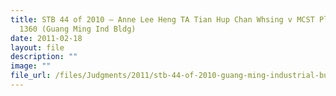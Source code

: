 ```yaml
---
title: STB 44 of 2010 – Anne Lee Heng TA Tian Hup Chan Whsing v MCST Plan No
  1360 (Guang Ming Ind Bldg)
date: 2011-02-18
layout: file
description: ""
image: ""
file_url: /files/Judgments/2011/stb-44-of-2010-guang-ming-industrial-building.pdf
---
```

